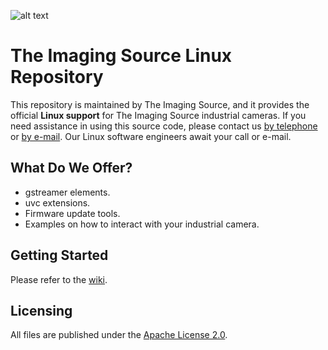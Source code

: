 ![alt text](http://s1.www.theimagingsource.com/img/tis_logo.png "The Imaging Source")

# The Imaging Source Linux Repository

This repository is maintained by The Imaging Source, and it provides the official **Linux support** for The Imaging Source industrial cameras. If you need assistance in using this source code, please contact us [by telephone](http://www.theimagingsource.com/en_US/company/locations/) or [by e-mail](http://www.theimagingsource.com/en_US/company/contact/). Our Linux software engineers await your call or e-mail.

## What Do We Offer?

* gstreamer elements.
* uvc extensions.
* Firmware update tools.
* Examples on how to interact with your industrial camera.

## Getting Started

Please refer to the [wiki](https://github.com/TheImagingSource/tiscamera/wiki).

## Licensing

All files are published under the [Apache License 2.0](LICENSE.md).
